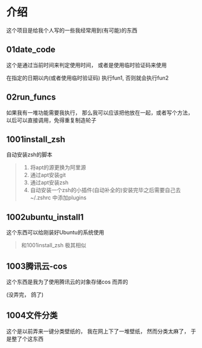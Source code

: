 # 介绍

这个项目是给我个人写的一些我经常用到(有可能)的东西



## 01date_code

这个是通过当前时间来判定使用时间， 或者是使用临时验证码来使用

在指定的日期以内(或者使用临时验证码) 执行fun1, 否则就会执行fun2



## 02run_funcs

如果我有一堆功能需要我执行， 那么我可以应该把他放在一起，或者写个方法，以后可以直接调用，免得重复制造轮子



## 1001install_zsh

自动安装zsh的脚本

> 1. 将apt的源更换为阿里源
> 2. 通过apt安装git
> 3. 通过apt安装zsh
> 4. 自动安装一个zsh的小插件(自动补全的)安装完毕之后需要自己去~/.zshrc 中添加plugins



## 1002ubuntu_install1

这个东西可以给刚装好Ubuntu的系统使用

> 和1001install_zsh 极其相似



## 1003腾讯云-cos

这个东西是我为了使用腾讯云的对象存储cos  而弄的

(没弄完， 鸽了)



## 1004文件分类

这个是以前弄来一键分类壁纸的， 我在网上下了一堆壁纸， 然而分类太麻了， 于是整了个这东西

